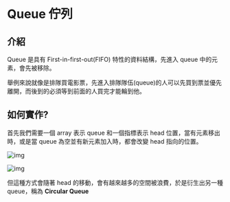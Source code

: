 # Queue 佇列

## 介紹

Queue 是具有 First-in-first-out(FIFO) 特性的資料結構，先進入 queue 中的元素，會先被移除。

舉例來說就像是排隊買電影票，先進入排隊隊伍(queue)的人可以先買到票並優先離開，而後到的必須等到前面的人買完才能輪到他。

## 如何實作?

首先我們需要一個 array 表示 queue 和一個指標表示 head 位置，當有元素移出時，或是當 queue 為空並有新元素加入時，都會改變 head 指向的位置。

![img](https://s3-lc-upload.s3.amazonaws.com/uploads/2018/07/21/screen-shot-2018-07-21-at-153558.png)

![img](https://s3-lc-upload.s3.amazonaws.com/uploads/2018/07/21/screen-shot-2018-07-21-at-153713.png)

但這種方式會隨著 head 的移動，會有越來越多的空間被浪費，於是衍生出另一種 queue，稱為 **Circular Queue**

